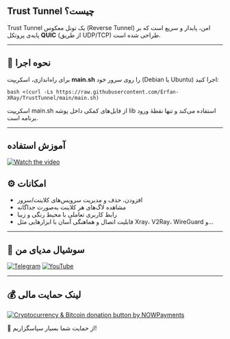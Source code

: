 ## Trust Tunnel چیست؟

Trust Tunnel یک تونل معکوس (Reverse Tunnel) امن، پایدار و سریع است که بر پایه‌ی پروتکل **QUIC** (از طریق UDP/TCP) طراحی شده است.

---

## 🚀 نحوه اجرا

برای راه‌اندازی، اسکریپت **main.sh** را روی سرور خود (Debian یا Ubuntu) اجرا کنید:
```
bash <(curl -Ls https://raw.githubusercontent.com/Erfan-XRay/TrustTunnel/main/main.sh)
```

اسکریپت main.sh از فایل‌های کمکی داخل پوشه lib استفاده می‌کند و تنها نقطهٔ ورود برنامه است.

---
## آموزش استفاده
[![Watch the video](https://img.youtube.com/vi/mwQJ4_pYLNc/hqdefault.jpg)](https://youtu.be/mwQJ4_pYLNc)
## ⚙️ امکانات

- افزودن، حذف و مدیریت سرویس‌های کلاینت/سرور  
- مشاهده لاگ‌های هر کلاینت به‌صورت جداگانه  
- رابط کاربری تعاملی با محیط رنگی و زیبا  
- قابلیت اتصال و هماهنگی آسان با ابزارهایی مثل Xray، V2Ray، WireGuard و...

---

## 📣 سوشیال مدیای من


[![Telegram](https://img.shields.io/badge/Telegram--0088CC?style=for-the-badge&logo=telegram&logoColor=white)](https://t.me/Erfan_XRay) 
[![YouTube](https://img.shields.io/badge/YouTube--FF0000?style=for-the-badge&logo=youtube&logoColor=white)](https://www.youtube.com/@Erfan_XRay/videos)

---

## 💰 لینک حمایت مالی

<a href="https://nowpayments.io/donation?api_key=HHZTHS8-YC9MEHG-HTC73AH-5WVP950" target="_blank" rel="noreferrer noopener">
    <img src="https://nowpayments.io/images/embeds/donation-button-white.svg" alt="Cryptocurrency & Bitcoin donation button by NOWPayments">
</a>

🙏 از حمایت شما بسیار سپاسگزاریم!

